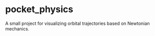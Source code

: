 # pocket_physics
A small project for visualizing orbital trajectories based on Newtonian mechanics.
